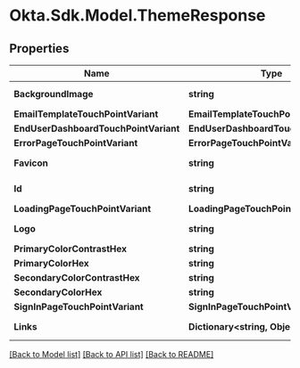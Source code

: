 # Okta.Sdk.Model.ThemeResponse

## Properties

Name | Type | Description | Notes
------------ | ------------- | ------------- | -------------
**BackgroundImage** | **string** |  | [optional] [readonly] 
**EmailTemplateTouchPointVariant** | **EmailTemplateTouchPointVariant** |  | [optional] 
**EndUserDashboardTouchPointVariant** | **EndUserDashboardTouchPointVariant** |  | [optional] 
**ErrorPageTouchPointVariant** | **ErrorPageTouchPointVariant** |  | [optional] 
**Favicon** | **string** |  | [optional] [readonly] 
**Id** | **string** |  | [optional] [readonly] 
**LoadingPageTouchPointVariant** | **LoadingPageTouchPointVariant** |  | [optional] 
**Logo** | **string** |  | [optional] [readonly] 
**PrimaryColorContrastHex** | **string** |  | [optional] 
**PrimaryColorHex** | **string** |  | [optional] 
**SecondaryColorContrastHex** | **string** |  | [optional] 
**SecondaryColorHex** | **string** |  | [optional] 
**SignInPageTouchPointVariant** | **SignInPageTouchPointVariant** |  | [optional] 
**Links** | **Dictionary&lt;string, Object&gt;** |  | [optional] [readonly] 

[[Back to Model list]](../README.md#documentation-for-models) [[Back to API list]](../README.md#documentation-for-api-endpoints) [[Back to README]](../README.md)

